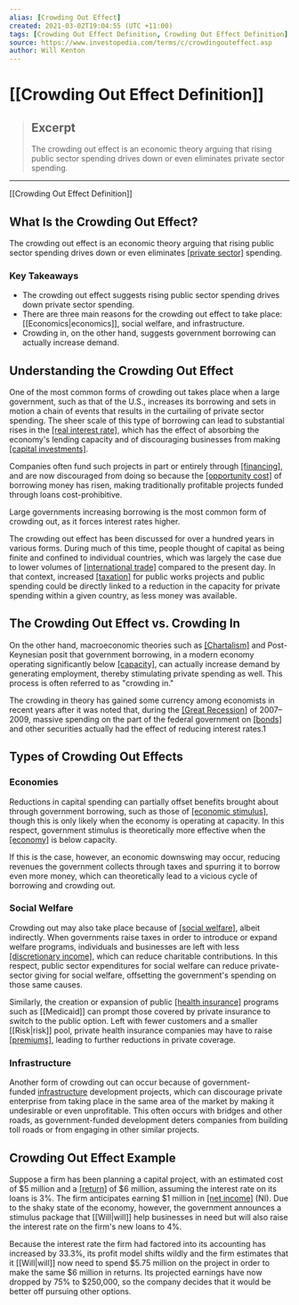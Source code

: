 ```yaml
---
alias: [Crowding Out Effect]
created: 2021-03-02T19:04:55 (UTC +11:00)
tags: [Crowding Out Effect Definition, Crowding Out Effect Definition]
source: https://www.investopedia.com/terms/c/crowdingouteffect.asp
author: Will Kenton
---
```


# [[Crowding Out Effect Definition]]

> ## Excerpt
> The crowding out effect is an economic theory arguing that rising public sector spending drives down or even eliminates private sector spending.

---

[[Crowding Out Effect Definition]]
## What Is the Crowding Out Effect?

The crowding out effect is an economic theory arguing that rising public sector spending drives down or even eliminates [[private sector]](https://www.investopedia.com/terms/p/private-sector.asp) spending.

### Key Takeaways

-   The crowding out effect suggests rising public sector spending drives down private sector spending.
-   There are three main reasons for the crowding out effect to take place: [[Economics|economics]], social welfare, and infrastructure.
-   Crowding in, on the other hand, suggests government borrowing can actually increase demand.

## Understanding the Crowding Out Effect

One of the most common forms of crowding out takes place when a large government, such as that of the U.S., increases its borrowing and sets in motion a chain of events that results in the curtailing of private sector spending. The sheer scale of this type of borrowing can lead to substantial rises in the [[real interest rate]](https://www.investopedia.com/terms/r/realinterestrate.asp), which has the effect of absorbing the economy's lending capacity and of discouraging businesses from making [[capital investments]](https://www.investopedia.com/terms/c/capital-investment.asp).

Companies often fund such projects in part or entirely through [[financing]](https://www.investopedia.com/terms/f/financing.asp), and are now discouraged from doing so because the [[opportunity cost]](https://www.investopedia.com/terms/o/opportunitycost.asp) of borrowing money has risen, making traditionally profitable projects funded through loans cost-prohibitive.

Large governments increasing borrowing is the most common form of crowding out, as it forces interest rates higher.

The crowding out effect has been discussed for over a hundred years in various forms. During much of this time, people thought of capital as being finite and confined to individual countries, which was largely the case due to lower volumes of [[international trade]](https://www.investopedia.com/insights/what-is-international-trade/) compared to the present day. In that context, increased [[taxation]](https://www.investopedia.com/terms/t/[[Taxation|taxation]].asp) for public works projects and public spending could be directly linked to a reduction in the capacity for private spending within a given country, as less money was available.

## The Crowding Out Effect vs. Crowding In

On the other hand, macroeconomic theories such as [[Chartalism]](https://www.investopedia.com/terms/c/chartalism.asp) and Post-Keynesian posit that government borrowing, in a modern economy operating significantly below [[capacity]](https://www.investopedia.com/terms/c/capacity.asp), can actually increase demand by generating employment, thereby stimulating private spending as well. This process is often referred to as "crowding in."

The crowding in theory has gained some currency among economists in recent years after it was noted that, during the [[Great Recession]](https://www.investopedia.com/terms/g/great-recession.asp) of 2007–2009, massive spending on the part of the federal government on [[bonds]](https://www.investopedia.com/terms/b/bond.asp) and other securities actually had the effect of reducing interest rates.1

## Types of Crowding Out Effects

### Economies

Reductions in capital spending can partially offset benefits brought about through government borrowing, such as those of [[economic stimulus]](https://www.investopedia.com/terms/e/economic-stimulus.asp), though this is only likely when the economy is operating at capacity. In this respect, government stimulus is theoretically more effective when the [[economy]](https://www.investopedia.com/terms/e/economy.asp) is below capacity.

If this is the case, however, an economic downswing may occur, reducing revenues the government collects through taxes and spurring it to borrow even more money, which can theoretically lead to a vicious cycle of borrowing and crowding out.

### Social Welfare

Crowding out may also take place because of [[social welfare]](https://www.investopedia.com/terms/s/social-welfare-system.asp), albeit indirectly. When governments raise taxes in order to introduce or expand welfare programs, individuals and businesses are left with less [[discretionary income]](https://www.investopedia.com/terms/d/discretionaryincome.asp), which can reduce charitable contributions. In this respect, public sector expenditures for social welfare can reduce private-sector giving for social welfare, offsetting the government's spending on those same causes.

Similarly, the creation or expansion of public [[health insurance]](https://www.investopedia.com/terms/h/healthinsurance.asp) programs such as [[Medicaid]] can prompt those covered by private insurance to switch to the public option. Left with fewer customers and a smaller [[Risk|risk]] pool, private health insurance companies may have to raise [[premiums]](https://www.investopedia.com/terms/i/insurance-[[Premium|premium]].asp), leading to further reductions in private coverage.

### Infrastructure

Another form of crowding out can occur because of government-funded [infrastructure](https://www.investopedia.com/terms/i/infrastructure.asp) development projects, which can discourage private enterprise from taking place in the same area of the market by making it undesirable or even unprofitable. This often occurs with bridges and other roads, as government-funded development deters companies from building toll roads or from engaging in other similar projects.

## Crowding Out Effect Example

Suppose a firm has been planning a capital project, with an estimated cost of $5 million and a [[return]](https://www.investopedia.com/terms/r/[[Return|return]].asp) of $6 million, assuming the interest rate on its loans is 3%. The firm anticipates earning $1 million in [[net income]](https://www.investopedia.com/terms/n/netincome.asp) (NI). Due to the shaky state of the economy, however, the government announces a stimulus package that [[Will|will]] help businesses in need but will also raise the interest rate on the firm's new loans to 4%.

Because the interest rate the firm had factored into its accounting has increased by 33.3%, its profit model shifts wildly and the firm estimates that it [[Will|will]] now need to spend $5.75 million on the project in order to make the same $6 million in returns. Its projected earnings have now dropped by 75% to $250,000, so the company decides that it would be better off pursuing other options.
